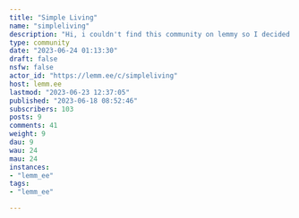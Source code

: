 ```yaml
---
title: "Simple Living" 
name: "simpleliving"
description: "Hi, i couldn't find this community on lemmy so I decided to make it.Its a place for discussing living simply."
type: community
date: "2023-06-24 01:13:30"
draft: false
nsfw: false
actor_id: "https://lemm.ee/c/simpleliving"
host: lemm.ee
lastmod: "2023-06-23 12:37:05"
published: "2023-06-18 08:52:46"
subscribers: 103
posts: 9
comments: 41
weight: 9
dau: 9
wau: 24
mau: 24
instances:
- "lemm_ee"
tags: 
- "lemm_ee"

---
```

